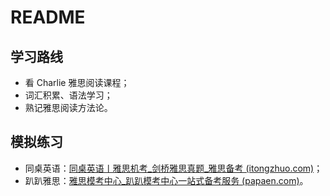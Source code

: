 # README

## 学习路线

- 看 Charlie 雅思阅读课程；
- 词汇积累、语法学习；
- 熟记雅思阅读方法论。

## 模拟练习

- 同桌英语：[同桌英语丨雅思机考_剑桥雅思真题_雅思备考 (itongzhuo.com)](https://ielts.itongzhuo.com/ielts_test/student/ielts_index.jsp)；
- 趴趴雅思：[雅思模考中心_趴趴模考中心一站式备考服务 (papaen.com)](https://ielts.papaen.com/center/mock?writing-correction-components=%2Fwriting_correction%2FrecordPosition%2F)。

